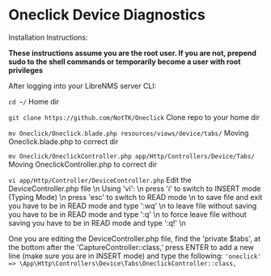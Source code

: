 # Oneclick Device Diagnostics


Installation Instructions:

**These instructions assume you are the root user. If you are not, prepend sudo to the shell commands or temporarily become a user with root privileges**

After logging into your LibreNMS server CLI:

```cd ~/``` Home dir

```git clone https://github.com/NotTK/Oneclick``` Clone repo to your home dir

```mv Oneclick/Oneclick.blade.php resources/views/device/tabs/``` Moving Oneclick.blade.php to correct dir

```mv Oneclick/OneclickController.php app/Http/Controllers/Device/Tabs/``` Moving OneclickController.php to correct dir

```vi app/Http/Controller/DeviceController.php``` Edit the DeviceController.php file \n
  Using 'vi': \n
    press 'i' to switch to INSERT mode (Typing Mode) \n
    press 'esc' to switch to READ mode \n
    to save file and exit you have to be in READ mode and type ':wq' \n
    to leave file without saving you have to be in READ mode and type ':q' \n
    to force leave file without saving you have to be in READ mode and type ':q!' \n

One you are editing the DeviceController.php file, find the 'private $tabs',
at the bottom after the 'CaptureController::class,' press ENTER to add a new line
(make sure you are in INSERT mode) and type the following:
```'oneclick' => \App\Http\Controllers\Device\Tabs\OneclickController::class,```





